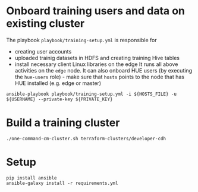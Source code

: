 # Onboard training users and data on existing cluster

The playbook `playbook/training-setup.yml` is responsible for
* creating user accounts
* uploaded trainig datasets in HDFS and creating training Hive tables
* install necessary client Linux libraries on the edge
It runs all above activities on the `edge` node.
It can also onboard HUE users (by executing the `hue-users` role) - make sure that `hosts` points to the node that has HUE installed (e.g. edge or master)

```
ansible-playbook playbook/training-setup.yml -i ${HOSTS_FILE} -u ${USERNAME} --private-key ${PRIVATE_KEY}
```


# Build a training cluster

```
./one-command-cm-cluster.sh terraform-clusters/developer-cdh
```

# Setup

```
pip install ansible
ansible-galaxy install -r requirements.yml
```
